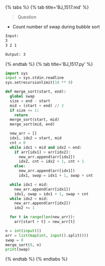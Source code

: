 {% tabs %}
{% tab title='BJ_1517.md' %}

> Question

* Count number of swap during bubble sort

```txt
Input:
3
3 2 1

Output: 3
```

{% endtab %}
{% tab title='BJ_1517.py' %}

```py
import sys
input = sys.stdin.readline
sys.setrecursionlimit(10 ** 9)

def merge_sort(start, end):
  global swap
  size = end - start
  mid = (start + end) // 2
  if size <= 1:
    return
  merge_sort(start, mid)
  merge_sort(mid, end)

  new_arr = []
  idx1, idx2 = start, mid
  cnt = 0
  while idx1 < mid and idx2 < end:
    if arr[idx1] > arr[idx2]:
      new_arr.append(arr[idx2])
      idx2, cnt = idx2 + 1, cnt + 1
    else:
      new_arr.append(arr[idx1])
      idx1, swap = idx1 + 1, swap + cnt

  while idx1 < mid:
    new_arr.append(arr[idx1])
    idx1, swap = idx1 + 1, swap + cnt
  while idx2 < mid:
    new_arr.append(arr[idx2])
    idx2 += 1

  for t in range(len(new_arr)):
    arr[start + t] = new_arr[t]

n = int(input())
arr = list(map(int, input().split()))
swap = 0
merge_sort(0, n)
print(swap)
```

{% endtab %}
{% endtabs %}
